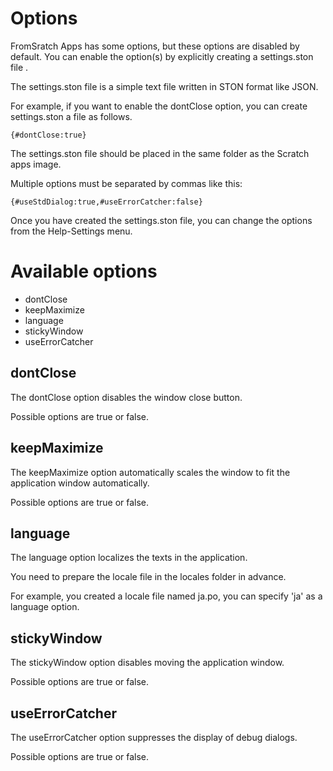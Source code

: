 # Options
FromSratch Apps has some options, but these options are disabled by default.
You can enable the option(s) by explicitly creating a settings.ston file .

The settings.ston file is a simple text file written in STON format like JSON.

For example, if you want to enable the dontClose option, you can create settings.ston a file as follows.

```
{#dontClose:true}
```

The settings.ston file should be placed in the same folder as the Scratch apps image.

Multiple options must be separated by commas like this:

```
{#useStdDialog:true,#useErrorCatcher:false}
```

Once you have created the settings.ston file, you can change the options from the Help-Settings menu.

# Available options
- dontClose
- keepMaximize
- language
- stickyWindow
- useErrorCatcher

## dontClose
The dontClose option disables the window close button.

Possible options are true or false.

## keepMaximize
The keepMaximize option automatically scales the window to fit the application window automatically.

Possible options are true or false.

## language
The language option localizes the texts in the application.

You need to prepare the locale file in the locales folder in advance.

For example, you created a locale file named ja.po, you can specify 'ja' as a language option.

## stickyWindow
The stickyWindow option disables moving the application window.

Possible options are true or false.

## useErrorCatcher
The useErrorCatcher option suppresses the display of debug dialogs.

Possible options are true or false.
